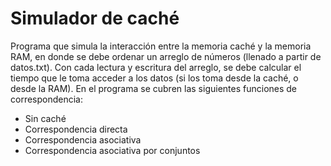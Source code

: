 # Simulador de caché

Programa que simula la interacción entre la memoria caché y la memoria RAM, en donde se debe ordenar un arreglo de números (llenado a partir de datos.txt). Con cada lectura y escritura del arreglo, se debe calcular el tiempo que le toma acceder a los datos (si los toma desde la caché, o desde la RAM). En el programa se cubren las siguientes funciones de correspondencia:

* Sin caché
* Correspondencia directa
* Correspondencia asociativa
* Correspondencia asociativa por conjuntos
